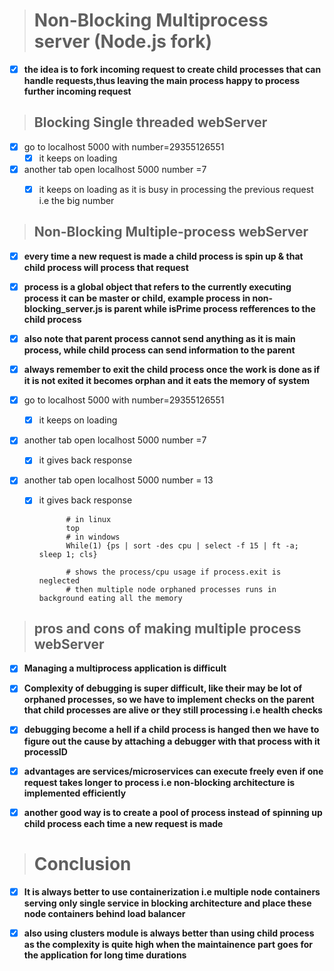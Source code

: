 > # Non-Blocking Multiprocess server (Node.js fork)

- [x] **the idea is to fork incoming request to create child processes that can handle requests,thus leaving the main process happy to process further incoming request**


> ## Blocking Single threaded webServer

- [x] go to localhost 5000 with number=29355126551
    - [x] it keeps on loading
- [x] another tab open localhost 5000 number =7
    - [x] it keeps on loading as it is busy in processing the previous request i.e the big number


> ## Non-Blocking Multiple-process webServer

- [x] **every time a new request is made a child process is spin up & that child process will process that request**

- [x] **process is a global object that refers to the currently executing process it can be master or child, example process in non-blocking_server.js is parent while isPrime process refferences to the child process**

- [x] **also note that parent process cannot send anything as it is main process, while child process can send information to the parent**

- [x] **always remember to exit the child process once the work is done as if it is not exited it becomes orphan and it eats the memory of system**

- [x] go to localhost 5000 with number=29355126551
    - [x] it keeps on loading
- [x] another tab open localhost 5000 number =7
    - [x] it gives back response
- [x] another tab open localhost 5000 number = 13
    - [x] it gives back response

                # in linux
                top
                # in windows
                While(1) {ps | sort -des cpu | select -f 15 | ft -a; sleep 1; cls}

                # shows the process/cpu usage if process.exit is neglected
                # then multiple node orphaned processes runs in background eating all the memory


> ## pros and cons of making multiple process webServer

- [x] **Managing a multiprocess application is difficult**
- [x] **Complexity of debugging is super difficult, like their may be lot of orphaned processes, so we have to implement checks on the parent that child processes are alive or they still processing i.e health checks**
- [x] **debugging become a hell if a child process is hanged then we have to figure out the cause by attaching a debugger with that process with it processID**

- [x] **advantages are services/microservices can execute freely even if one request takes longer to process i.e non-blocking architecture is implemented efficiently**

- [x] **another good way is to create a pool of process instead of spinning up child process each time a new request is made**

> # Conclusion

- [x] **It is always better to use containerization i.e multiple node containers serving only single service in blocking architecture and place these node containers behind load balancer**

- [x] **also using clusters module is always better than using child process as the complexity is quite high when the maintainence part goes for the application for long time durations**